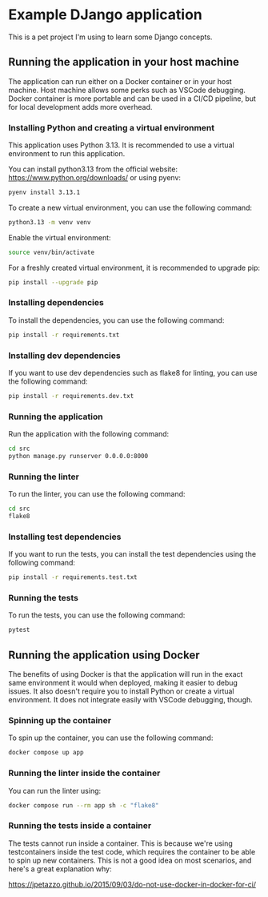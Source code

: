 # Example DJango application

This is a pet project I'm using to learn some Django concepts.

## Running the application in your host machine

The application can run either on a Docker container or in your host machine. Host machine allows some perks such as VSCode debugging. Docker container is more portable and can be used in a CI/CD pipeline, but for local development adds more overhead.

### Installing Python and creating a virtual environment

This application uses Python 3.13. It is recommended to use a virtual environment to run this application.

You can install python3.13 from the official website: https://www.python.org/downloads/ or using pyenv:

```bash
pyenv install 3.13.1
```

To create a new virtual environment, you can use the following command:

```bash
python3.13 -m venv venv
```

Enable the virtual environment:

```bash
source venv/bin/activate
```

For a freshly created virtual environment, it is recommended to upgrade pip:

```bash
pip install --upgrade pip
```

### Installing dependencies

To install the dependencies, you can use the following command:

```bash
pip install -r requirements.txt
```

### Installing dev dependencies

If you want to use dev dependencies such as flake8 for linting, you can use the following command:

```bash
pip install -r requirements.dev.txt
```

### Running the application

Run the application with the following command:

```bash
cd src
python manage.py runserver 0.0.0.0:8000
```


### Running the linter

To run the linter, you can use the following command:

```bash
cd src
flake8
```

### Installing test dependencies

If you want to run the tests, you can install the test dependencies using the following command:

```bash
pip install -r requirements.test.txt
```

### Running the tests

To run the tests, you can use the following command:

```bash
pytest
```

## Running the application using Docker

The benefits of using Docker is that the application will run in the exact same environment it would when deployed, making it easier to debug issues. It also doesn't require you to install Python or create a virtual environment. It does not integrate easily with VSCode debugging, though.

### Spinning up the container

To spin up the container, you can use the following command:

```bash
docker compose up app
```

### Running the linter inside the container

You can run the linter using:

```bash
docker compose run --rm app sh -c "flake8"
```

### Running the tests inside a container

The tests cannot run inside a container. This is because we're using testcontainers inside the test code, which requires the container to be able to spin up new containers. This is not a good idea on most scenarios, and here's a great explanation why:

https://jpetazzo.github.io/2015/09/03/do-not-use-docker-in-docker-for-ci/